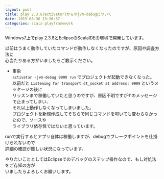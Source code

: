 ```yaml
---
layout: post
title: play 2.3.8(activator)からのjvm-debugについて
date: 2015-03-30 13:26:37
categories: scala playframework
---
```

<!-- {% raw %} -->
<p>Windows7上でplay 2.3.8とEclipseのScalaIDEの環境で開発しています。</p>

<p>以前はうまく動作していたコマンドが動作しなくなったのですが、原因や調査方法に<br>
心当たりある方がいましたらご教示ください。</p>

<ul>
<li>事象<br>
<code>activator -jvm-debug 9999 run</code> でプロジェクトが起動できなくなった。<br>
以前だと <code>Listening for transport dt_socket at address: 9999</code> というメッセージの後に<br>
リッスンまで稼働していたと思うのですが、原因不明ですが↑のメッセージで止まってしまい、<br>
それ以上動作しなくなってしまいました。<br>
プロジェクトを新規作成してそちらで同じコマンドを叩いても変わらなかったので、ソースや<br>
ライブラリ依存性ではないと思っています。</li>
</ul>

<p>runで実行するとアプリ自体は稼働しますが、debugでブレークポイントを仕掛けられないので<br>
詳細の確認が難しい状況になっています。</p>

<p>やりたいこととしてはEclipseでのデバッグのステップ操作なので、もし対処法をご存知の方が<br>
いましたらよろしくお願いします。</p>
<!-- {% endraw %} -->
